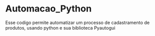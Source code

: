# Automacao_Python
 Esse  codigo permite automatizar um processo de cadastramento de produtos, usando python e sua biblioteca Pyautogui
